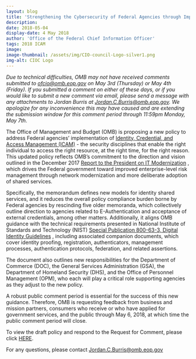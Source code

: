 ```yaml
---
layout: blog
title: 'Strengthening the Cybersecurity of Federal Agencies through Improved Identity, Credential, and Access Management (ICAM)'
description:
date: 2018-05-04
display-date: 4 May 2018
author: 'Office of the Federal Chief Information Officer'
tags: 2018 ICAM
image:
image-thumbnail: /assets/img/CIO-council-Logo-silver1.png
img-alt: CIOC Logo
---
```

_Due to technical difficulties, OMB may not have received comments submitted to [ofcio@omb.eop.gov](mailto:ofcio@omb.eop.gov) on May 3rd (Thursday) or May 4th (Friday). If you submitted a comment on either of these days, or if you would like to submit a new comment via email, please send a message with any attachments to Jordan Burris at [Jordan.C.Burris@omb.eop.gov](mailto:Jordan.C.Burris@omb.eop.gov). We apologize for any inconvenience this may have caused and are extending the submission window for this comment period through 11:59pm Monday, May 7th._

The Office of Management and Budget (OMB) is proposing a new policy to address Federal agencies’ implementation of [Identity, Credential, and Access Management (ICAM)](https://www.idmanagement.gov/) - the security disciplines that enable the right individual to access the right resource, at the right time, for the right reason. This updated policy reflects OMB’s commitment to the direction and vision outlined in the December 2017 [Report to the President on IT Modernization](https://itmodernization.cio.gov/assets/report/Report%20to%20the%20President%20on%20IT%20Modernization%20-%20Final.pdf) , which drives the Federal government toward improved enterprise-level risk management through network modernization and more deliberate adoption of shared services.

Specifically, the memorandum defines new models for identity shared services, and it reduces the overall policy compliance burden borne by Federal agencies by rescinding five older memoranda, which collectively outline direction to agencies related to E-Authentication and acceptance of external credentials, among other matters. Additionally, it aligns OMB guidance with the technical requirements presented in National Institute of Standards and Technology (NIST) [Special Publication 800-63-3, Digital Identity Guidelines](https://pages.nist.gov/800-63-FAQ/) , including associated companion documents, which cover identity proofing, registration, authenticators, management processes, authentication protocols, federation, and related assertions.

The document also outlines new responsibilities for the Department of Commerce (DOC), the General Services Administration (GSA), the Department of Homeland Security (DHS), and the Office of Personnel Management (OPM), who each will play a critical role supporting agencies as they adjust to the new policy.

A robust public comment period is essential for the success of this new guidance. Therefore, OMB is requesting feedback from business and mission partners, consumers who receive or who have applied for government services, and the public through May 6, 2018, at which time the public comment period will close.

To view the draft policy and respond to the Request for Comment, please click [HERE](https://policy.cio.gov/identity-draft/).

For any questions, please contact [Jordan.C.Burris@omb.eop.gov](mailto:Jordan.C.Burris@omb.eop.gov)
